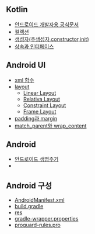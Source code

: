 ## Kotlin

* [안드로이드 개발자용 공식문서](https://developer.android.com)
* [컬렉션]()
* [생성자(주생성자,constructor,init)]()
* [상속과 인터페이스](https://velog.io/@kang9366/코틀린-상속과-인터페이스)

## Android UI
* [xml 함수](https://velog.io/@jjung/AndroidManifest.xml-이란-cczwkwxi)
* [layout]()
  * [Linear Layout]()
  * [Relativa Layout]()
  * [Constraint Layout]()
  * [Frame Layout]() 
* [padding과 margin]()
* [match_parent와 wrap_content]()

## Android
* [안드로이드 생명주기]()
* 

## Android 구성
* [AndroidManifest.xml](https://velog.io/@jjung/AndroidManifest.xml-이란-cczwkwxi)
* [build.gradle]()
* [res]()
* [gradle-wrapper.properties]()
* [proguard-rules.pro]()

